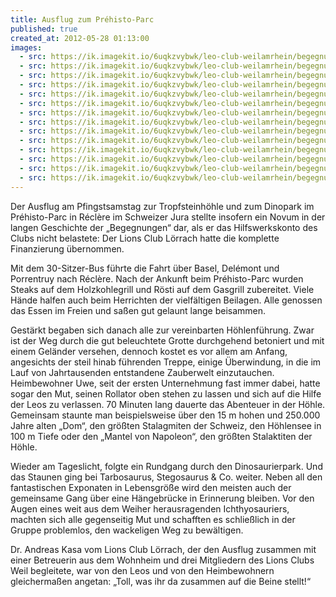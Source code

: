 ```yaml
---
title: Ausflug zum Préhisto-Parc
published: true
created_at: 2012-05-28 01:13:00
images:
  - src: https://ik.imagekit.io/6uqkzvybwk/leo-club-weilamrhein/begegnungen/38-01.jpg
  - src: https://ik.imagekit.io/6uqkzvybwk/leo-club-weilamrhein/begegnungen/38-02.jpg
  - src: https://ik.imagekit.io/6uqkzvybwk/leo-club-weilamrhein/begegnungen/38-03.jpg
  - src: https://ik.imagekit.io/6uqkzvybwk/leo-club-weilamrhein/begegnungen/38-04.jpg
  - src: https://ik.imagekit.io/6uqkzvybwk/leo-club-weilamrhein/begegnungen/38-05.jpg
  - src: https://ik.imagekit.io/6uqkzvybwk/leo-club-weilamrhein/begegnungen/38-06.jpg
  - src: https://ik.imagekit.io/6uqkzvybwk/leo-club-weilamrhein/begegnungen/38-07.jpg
  - src: https://ik.imagekit.io/6uqkzvybwk/leo-club-weilamrhein/begegnungen/38-08.jpg
  - src: https://ik.imagekit.io/6uqkzvybwk/leo-club-weilamrhein/begegnungen/38-09.jpg
  - src: https://ik.imagekit.io/6uqkzvybwk/leo-club-weilamrhein/begegnungen/38-10.jpg
  - src: https://ik.imagekit.io/6uqkzvybwk/leo-club-weilamrhein/begegnungen/38-11.jpg
  - src: https://ik.imagekit.io/6uqkzvybwk/leo-club-weilamrhein/begegnungen/38-12.jpg
  - src: https://ik.imagekit.io/6uqkzvybwk/leo-club-weilamrhein/begegnungen/38-13.jpg
  - src: https://ik.imagekit.io/6uqkzvybwk/leo-club-weilamrhein/begegnungen/38-14.jpg
---
```


Der Ausflug am Pfingstsamstag zur Tropfsteinhöhle und zum Dinopark im Préhisto-Parc in Réclère im Schweizer Jura stellte insofern ein Novum in der langen Geschichte der „Begegnungen“ dar, als er das Hilfswerkskonto des Clubs nicht belastete: Der Lions Club Lörrach hatte die komplette Finanzierung übernommen.

Mit dem 30-Sitzer-Bus führte die Fahrt über Basel, Delémont und Porrentruy nach Réclère. Nach der Ankunft beim Préhisto-Parc wurden Steaks auf dem Holzkohlegrill und Rösti auf dem Gasgrill zubereitet. Viele Hände halfen auch beim Herrichten der vielfältigen Beilagen. Alle genossen das Essen im Freien und saßen gut gelaunt lange beisammen.

Gestärkt begaben sich danach alle zur vereinbarten Höhlenführung. Zwar ist der Weg durch die gut beleuchtete Grotte durchgehend betoniert und mit einem Geländer versehen, dennoch kostet es vor allem am Anfang, angesichts der steil hinab führenden Treppe, einige Überwindung, in die im Lauf von Jahrtausenden entstandene Zauberwelt einzutauchen. Heimbewohner Uwe, seit der ersten Unternehmung fast immer dabei, hatte sogar den Mut, seinen Rollator oben stehen zu lassen und sich auf die Hilfe der Leos zu verlassen. 70 Minuten lang dauerte das Abenteuer in der Höhle. Gemeinsam staunte man beispielsweise über den 15 m hohen und 250.000 Jahre alten „Dom“, den größten Stalagmiten der Schweiz, den Höhlensee in 100 m Tiefe oder den „Mantel von Napoleon“, den größten Stalaktiten der Höhle.

Wieder am Tageslicht, folgte ein Rundgang durch den Dinosaurierpark. Und das Staunen ging bei Tarbosaurus, Stegosaurus & Co. weiter. Neben all den fantastischen Exponaten in Lebensgröße wird den meisten auch der gemeinsame Gang über eine Hängebrücke in Erinnerung bleiben. Vor den Augen eines weit aus dem Weiher herausragenden Ichthyosauriers, machten sich alle gegenseitig Mut und schafften es schließlich in der Gruppe problemlos, den wackeligen Weg zu bewältigen.

Dr. Andreas Kasa vom Lions Club Lörrach, der den Ausflug zusammen mit einer Betreuerin aus dem Wohnheim und drei Mitgliedern des Lions Clubs Weil begleitete, war von den Leos und von den Heimbewohnern gleichermaßen angetan: „Toll, was ihr da zusammen auf die Beine stellt!“
